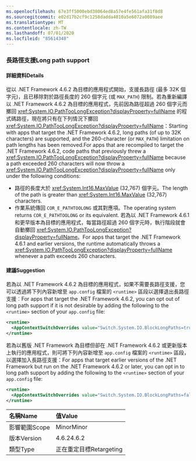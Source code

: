 ```yaml
---
ms.openlocfilehash: 67e3ff5000ebd38064ed8a57e4fe561afa31f8d8
ms.sourcegitcommit: e02d17b2cf9c1258dadda4810a5e6072a0089aee
ms.translationtype: MT
ms.contentlocale: zh-TW
ms.lasthandoff: 07/01/2020
ms.locfileid: "85614348"
---
```

### <a name="long-path-support"></a><span data-ttu-id="33b99-101">長路徑支援</span><span class="sxs-lookup"><span data-stu-id="33b99-101">Long path support</span></span>

#### <a name="details"></a><span data-ttu-id="33b99-102">詳細資料</span><span class="sxs-lookup"><span data-stu-id="33b99-102">Details</span></span>

<span data-ttu-id="33b99-103">從以 .NET Framework 4.6.2 為目標的應用程式開始，支援長路徑 (最多 32K 個字元)，且已移除對於路徑長度的 260 個字元 (或 `MAX_PATH`) 限制。若為重新編譯以 .NET Framework 4.6.2 為目標的應用程式，先前因為路徑超過 260 個字元而擲回 <xref:System.IO.PathTooLongException?displayProperty=fullName> 的程式碼路徑，現在將只有在下列情況下擲回 <xref:System.IO.PathTooLongException?displayProperty=fullName>：</span><span class="sxs-lookup"><span data-stu-id="33b99-103">Starting with apps that target the .NET Framework 4.6.2, long paths (of up to 32K characters) are supported, and the 260-character (or `MAX_PATH`) limitation on path lengths has been removed.For apps that are recompiled to target the .NET Framework 4.6.2, code paths that previously threw a <xref:System.IO.PathTooLongException?displayProperty=fullName> because a path exceeded 260 characters will now throw a <xref:System.IO.PathTooLongException?displayProperty=fullName> only under the following conditions:</span></span>

- <span data-ttu-id="33b99-104">路徑的長度大於 <xref:System.Int16.MaxValue> (32,767) 個字元。</span><span class="sxs-lookup"><span data-stu-id="33b99-104">The length of the path is greater than <xref:System.Int16.MaxValue> (32,767) characters.</span></span>
- <span data-ttu-id="33b99-105">作業系統傳回 `COR_E_PATHTOOLONG` 或其對應項。</span><span class="sxs-lookup"><span data-stu-id="33b99-105">The operating system returns `COR_E_PATHTOOLONG` or its equivalent.</span></span>
<span data-ttu-id="33b99-106">若為以 .NET Framework 4.6.1 和更早版本為目標的應用程式，每當路徑超過 260 個字元時，執行階段就會自動擲回 <xref:System.IO.PathTooLongException?displayProperty=fullName>。</span><span class="sxs-lookup"><span data-stu-id="33b99-106">For apps that target the .NET Framework 4.6.1 and earlier versions, the runtime automatically throws a <xref:System.IO.PathTooLongException?displayProperty=fullName> whenever a path exceeds 260 characters.</span></span>

#### <a name="suggestion"></a><span data-ttu-id="33b99-107">建議</span><span class="sxs-lookup"><span data-stu-id="33b99-107">Suggestion</span></span>

<span data-ttu-id="33b99-108">若為以 .NET Framework 4.6.2 為目標的應用程式，如果不需要長路徑支援，您可以透過將下列內容新增至 `app.config` 檔案的 `<runtime>` 區段以選擇退出長路徑支援︰</span><span class="sxs-lookup"><span data-stu-id="33b99-108">For apps that target the .NET Framework 4.6.2, you can opt out of long path support if it is not desirable by adding the following to the `<runtime>` section of your `app.config` file:</span></span>

```xml
<runtime>
  <AppContextSwitchOverrides value="Switch.System.IO.BlockLongPaths=true" />
</runtime>
```

<span data-ttu-id="33b99-109">若為以舊版 .NET Framework 為目標但卻在 .NET Framework 4.6.2 或更新版本上執行的應用程式，則可將下列內容新增至 `app.config` 檔案的 `<runtime>` 區段，以選擇加入長路徑支援：</span><span class="sxs-lookup"><span data-stu-id="33b99-109">For apps that target earlier versions of the .NET Framework but run on the .NET Framework 4.6.2 or later, you can opt in to long path support by adding the following to the `<runtime>` section of your `app.config` file:</span></span>

```xml
<runtime>
  <AppContextSwitchOverrides value="Switch.System.IO.BlockLongPaths=false" />
</runtime>
```

| <span data-ttu-id="33b99-110">名稱</span><span class="sxs-lookup"><span data-stu-id="33b99-110">Name</span></span>    | <span data-ttu-id="33b99-111">值</span><span class="sxs-lookup"><span data-stu-id="33b99-111">Value</span></span>       |
|:--------|:------------|
| <span data-ttu-id="33b99-112">影響範圍</span><span class="sxs-lookup"><span data-stu-id="33b99-112">Scope</span></span>   | <span data-ttu-id="33b99-113">Minor</span><span class="sxs-lookup"><span data-stu-id="33b99-113">Minor</span></span>       |
| <span data-ttu-id="33b99-114">版本</span><span class="sxs-lookup"><span data-stu-id="33b99-114">Version</span></span> | <span data-ttu-id="33b99-115">4.6.2</span><span class="sxs-lookup"><span data-stu-id="33b99-115">4.6.2</span></span>       |
| <span data-ttu-id="33b99-116">類型</span><span class="sxs-lookup"><span data-stu-id="33b99-116">Type</span></span>    | <span data-ttu-id="33b99-117">正在重定目標</span><span class="sxs-lookup"><span data-stu-id="33b99-117">Retargeting</span></span> |
